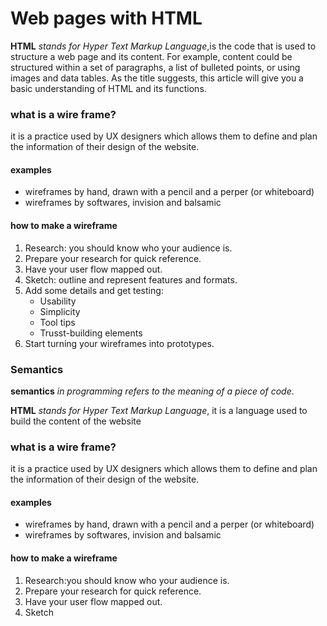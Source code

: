 # Web pages with HTML

**HTML** *stands for Hyper Text Markup Language*,is the code that is used to structure a web page and its content. For example, content could be structured within a set of paragraphs, a list of bulleted points, or using images and data tables. As the title suggests, this article will give you a basic understanding of HTML and its functions.

### **what is a wire frame?**
it is a practice used by UX designers which allows them to define and plan the information of their design of the website.

#### **examples**
* wireframes by hand, drawn with a pencil and a perper (or whiteboard)
* wireframes by softwares, invision and balsamic

#### **how to make a wireframe**
1. Research: you should know who your audience is.
2. Prepare your research for quick reference.
3. Have your user flow mapped out.
4. Sketch: outline and represent features and formats.
5. Add some details and get testing:
   * Usability
   * Simplicity
   * Tool tips
   * Trusst-building elements
6. Start turning your wireframes into prototypes.

### **Semantics**
**semantics** *in programming refers to the meaning of a piece of code*.

**HTML** *stands for Hyper Text Markup Language*, it is a language used to build the content of the website

### **what is a wire frame?**
it is a practice used by UX designers which allows them to define and plan the information of their design of the website.
#### **examples**
* wireframes by hand, drawn with a pencil and a perper (or whiteboard)
* wireframes by softwares, invision and balsamic
#### **how to make a wireframe**
1. Research:you should know who your audience is.
2. Prepare your research for quick reference.
3. Have your user flow mapped out.
4. Sketch

